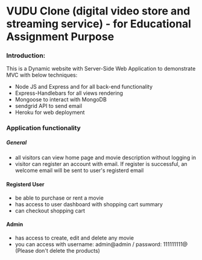 # VUDU Clone (digital video store and streaming service) - for Educational Assignment Purpose

### Introduction: 

This is a Dynamic website with Server-Side Web Application to demonstrate MVC with below techniques:
- Node JS and Express and  for all back-end functionality 
- Express-Handlebars for all views rendering
- Mongoose to interact with MongoDB
- sendgrid API to send email
- Heroku for web deployment

### Application functionality

##### General 
- all visitors can view home page and movie description without logging in
- visitor can register an account with email. If register is successful, an welcome email will be sent to user's registerd email


#### Registerd User

- be able to purchase or rent a movie
- has access to user dashboard with shopping cart summary
- can checkout shopping cart


#### Admin
- has access to create, edit and delete any movie
- you can access with username: admin@admin / password: 111111111@ (Please don't delete the products)


<!-- testting abc  -->
